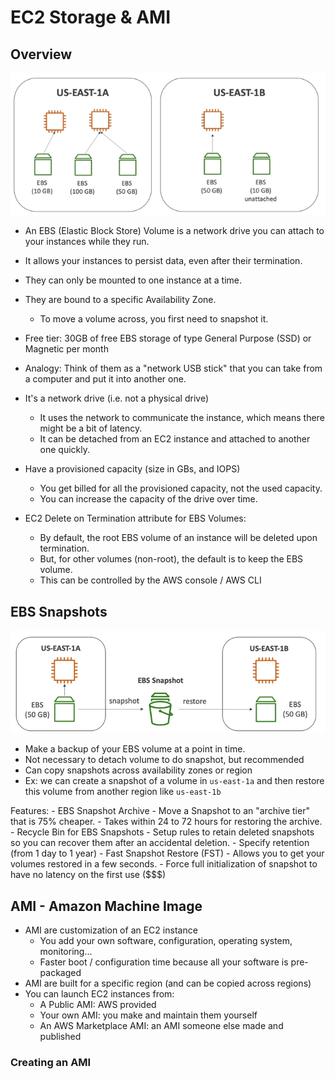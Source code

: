# EC2 Storage & AMI

## Overview

![ebs-volume](../images/aws/ec2/ebs-volume.png)

- An EBS (Elastic Block Store) Volume is a network drive you can attach to your instances while they run.
- It allows your instances to persist data, even after their termination.
- They can only be mounted to one instance at a time.
- They are bound to a specific Availability Zone.
    - To move a volume across, you first need to snapshot it.
- Free tier: 30GB of free EBS storage of type General Purpose (SSD) or Magnetic per month
- Analogy: Think of them as a "network USB stick" that you can take from a computer and put it into another one.
- It's a network drive (i.e. not a physical drive)
    - It uses the network to communicate the instance, which means there might be a bit of latency.
    - It can be detached from an EC2 instance and attached to another one quickly.
- Have a provisioned capacity (size in GBs, and IOPS)
    - You get billed for all the provisioned capacity, not the used capacity.
    - You can increase the capacity of the drive over time.

- EC2 Delete on Termination attribute for EBS Volumes:
    - By default, the root EBS volume of an instance will be deleted upon termination.
    - But, for other volumes (non-root), the default is to keep the EBS volume.
    - This can be controlled by the AWS console / AWS CLI

## EBS Snapshots

![ebs-snapshot](../images/aws/ec2/ebs-snapshot.png)

- Make a backup of your EBS volume at a point in time.
- Not necessary to detach volume to do snapshot, but recommended
- Can copy snapshots across availability zones or region
- Ex: we can create a snapshot of a volume in `us-east-1a` and then restore this volume from another region like `us-east-1b`

Features:
    - EBS Snapshot Archive
        - Move a Snapshot to an "archive tier" that is 75% cheaper.
        - Takes within 24 to 72 hours for restoring the archive.
    - Recycle Bin for EBS Snapshots
        - Setup rules to retain deleted snapshots so you can recover them after an accidental deletion.
        - Specify retention (from 1 day to 1 year)
    - Fast Snapshot Restore (FST)
        - Allows you to get your volumes restored in a few seconds.
        - Force full initialization of snapshot to have no latency on the first use ($$$)

## AMI - Amazon Machine Image

- AMI are customization of an EC2 instance
    - You add your own software, configuration, operating system, monitoring...
    - Faster boot / configuration time because all your software is pre-packaged
- AMI are built for a specific region (and can be copied across regions)
- You can launch EC2 instances from:
    - A Public AMI: AWS provided
    - Your own AMI: you make and maintain them yourself
    - An AWS Marketplace AMI: an AMI someone else made and published

### Creating an AMI


